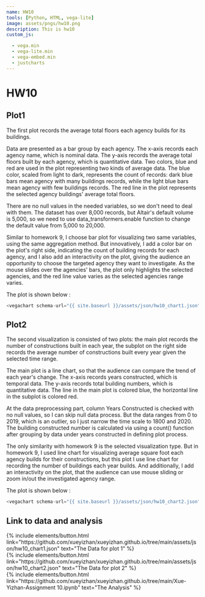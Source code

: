```yaml
---
name: HW10
tools: [Python, HTML, vega-lite]
image: assets/pngs/hw10.png
description: This is hw10
custom_js:

  - vega.min
  - vega-lite.min
  - vega-embed.min
  - justcharts
---
```




# HW10 

## Plot1 

The first plot records the average total floors each agency builds for its buildings.   

Data are presented as a bar group by each agency. The x-axis records each agency name, which is nominal data. The y-axis records the average total floors built by each agency, which is quantitative data. Two colors, blue and red are used in the plot representing two kinds of average data. The blue color, scaled from light to dark, represents the count of records: dark blue bars mean agency with many buildings records, while the light blue bars mean agency with few buildings records. The red line in the plot represents the selected agency buildings' average total floors.   

There are no null values in the needed variables, so we don't need to deal with them. The dataset has over 8,000 records, but Altair's default volume is 5,000, so we need to use data_transformers.enable function to change the default value from 5,000 to 20,000.  

Similar to homework 9, I choose bar plot for visualizing two same variables, using the same aggregation method. But innovatively, I add a color bar on the plot's right side, indicating the count of building records for each agency, and I also add an interactivity on the plot, giving the audience an opportunity to choose the targeted agency they want to investigate. As the mouse slides over the agencies' bars, the plot only highlights the selected agencies, and the red line value varies as the selected agencies range varies.  

The plot is shown below :  

```javascript
<vegachart schema-url="{{ site.baseurl }}/assets/json/hw10_chart1.json" style="width: 100%"></vegachart>
```

<vegachart schema-url="{{ site.baseurl }}/assets/json/hw10_chart1.json" style="width: 100%"></vegachart> 



## Plot2 

The second visualization is consisted of two plots: the main plot records the number of constructions built in each year, the subplot on the right side records the average number of constructions built every year given the selected time range.  

The main plot is a line chart, so that the audience can compare the trend of each year's change. The x-axis records years constructed, which is temporal data. The y-axis records total building numbers, which is quantitative data. The line in the main plot is colored blue, the horizontal line in the subplot is colored red.  

At the data preprocessing part, column Years Constructed is checked with no null values, so I can skip null data process. But the data ranges from 0 to 2019, which is an outlier, so I just narrow the time scale to 1800 and 2020. The building constructed number is calculated via using a count() function after grouping by data under years constructed in defining plot process.  

The only similarity with homework 9 is the selected visualization type. But in homework 9, I used line chart for visualizing average square foot each agency builds for their constructions, but this plot I use line chart for recording the number of buildings each year builds. And additionally, I add an interactivity on the plot, that the audience can use mouse sliding or zoom in/out the investigated agency range.  

The plot is shown below :

 ``` javascript
 <vegachart schema-url="{{ site.baseurl }}/assets/json/hw10_chart2.json" style="width: 100%"></vegachart>
 ```

<vegachart schema-url="{{ site.baseurl }}/assets/json/hw10_chart2.json" style="width: 100%"></vegachart>    

## Link to data and analysis 

<div class="left">
{% include elements/button.html link="https://github.com/xueyizhan/xueyizhan.github.io/tree/main/assets/json/hw10_chart1.json" text="The Data for plot 1" %}
</div> 

<div class="left">
{% include elements/button.html link="https://github.com/xueyizhan/xueyizhan.github.io/tree/main/assets/json/hw10_chart2.json" text="The Data for plot 2" %}
</div> 

<div class="right">
{% include elements/button.html link="https://github.com/xueyizhan/xueyizhan.github.io/tree/main/Xue-Yizhan-Assignment 10.ipynb" text="The Analysis" %}
</div>

